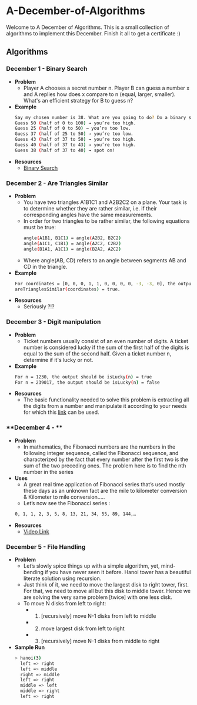 # A-December-of-Algorithms
Welcome to A December of Algorithms. This is a small collection of algorithms to implement this December. Finish it all to get a certificate :)
## Algorithms
### **December 1 - Binary Search**
- **Problem**
  - Player A chooses a secret number n. Player B can guess a number x and A replies how does x compare to n (equal, larger, smaller). What's an efficient strategy for B to guess n?
- **Example**
    ```bash
    Say my chosen number is 38. What are you going to do? Do a binary search:
    Guess 50 (half of 0 to 100) → you’re too high.
    Guess 25 (half of 0 to 50) → you’re too low.
    Guess 37 (half of 25 to 50) → you’re too low.
    Guess 43 (half of 37 to 50) → you’re too high.
    Guess 40 (half of 37 to 43) → you’re too high.
    Guess 38 (half of 37 to 40) → spot on!
    ```
- **Resources**
  - [Binary Search](https://www.geeksforgeeks.org/binary-search/)

### **December 2 - Are Triangles Similar**
- **Problem**
  - You have two triangles A1B1C1 and A2B2C2 on a plane. Your task is to determine whether they are rather similar, i.e. if their corresponding angles have the same measurements.       
  - In order for two triangles to be rather similar, the following equations must be true:        
    ```bash
    angle(A1B1, B1C1) = angle(A2B2, B2C2)        
    angle(A1C1, C1B1) = angle(A2C2, C2B2)        
    angle(B1A1, A1C1) = angle(B2A2, A2C2)        
    ```
  - Where angle(AB, CD) refers to an angle between segments AB and CD in the triangle.        
- **Example**
    ```bash
    For coordinates = [0, 0, 0, 1, 1, 0, 0, 0, 0, -3, -3, 0], the output should be        
    areTrianglesSimilar(coordinates) = true.
    ```
- **Resources**
  - Seriously ?!?

### **December 3 - Digit manipulation**
- **Problem**
  - Ticket numbers usually consist of an even number of digits. A ticket number is considered lucky if the sum of the first half of the digits is equal to the sum of the second half.  Given a ticket number n, determine if it's lucky or not.
- **Example**
  ```bash
  For n = 1230, the output should be isLucky(n) = true
  For n = 239017, the output should be isLucky(n) = false
  ```
- **Resources**
  - The basic functionality needed to solve this problem is extracting all the digits from a number and manipulate it according to your needs for which this [link](https://www.youtube.com/watch?v=rporZ07Tc4M) can be used.

###  **December 4 - **
- **Problem**
  - In mathematics, the Fibonacci numbers are the numbers in the following integer sequence, called the Fibonacci sequence, and characterized by the fact that every number after the first two is the sum of the two preceding ones. The problem here is to find the nth number in the series
- **Uses**
  - A great real time application of Fibonacci series that’s used mostly these days as an unknown fact are the mile to kilometer conversion & Kilometer to mile conversion…..
  - Let’s now see the Fibonacci series :
  ```bash
  0, 1, 1, 2, 3, 5, 8, 13, 21, 34, 55, 89, 144,…
  ```
- **Resources**
  - [Video Link](https://youtu.be/wTlw7fNcO-0)

###  **December 5 - File Handling**
- **Problem**
  - Let’s slowly spice things up with a simple algorithm, yet, mind-bending if you have never seen it before. Hanoi tower has a beautiful literate solution using recursion.
  - Just think of it, we need to move the largest disk to right tower, first. For that, we need to move all but this disk to middle tower. Hence we are solving the very same problem [twice] with one less disk.
  - To move N disks from left to right:
    - 1. [recursively] move N-1 disks from left to middle
    - 2. move largest disk from left to right
    - 3. [recursively] move N-1 disks from middle to right
- **Sample Run**
    ```bash
    > hanoi(3)
      left => right
      left => middle
      right => middle
      left => right
      middle => left
      middle => right
      left => right
    ```
